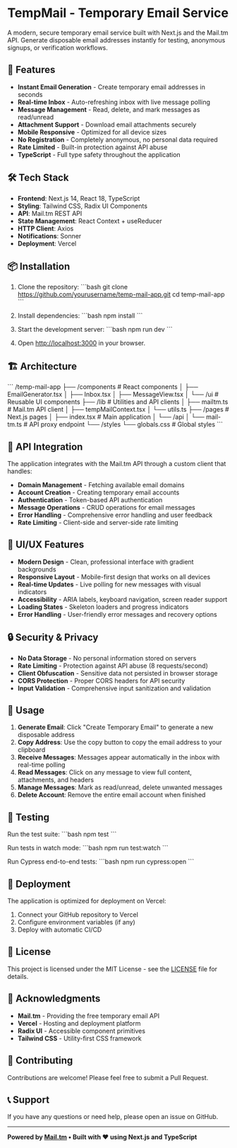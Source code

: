 # TempMail - Temporary Email Service

A modern, secure temporary email service built with Next.js and the Mail.tm API. Generate disposable email addresses instantly for testing, anonymous signups, or verification workflows.

## 🚀 Features

- **Instant Email Generation** - Create temporary email addresses in seconds
- **Real-time Inbox** - Auto-refreshing inbox with live message polling
- **Message Management** - Read, delete, and mark messages as read/unread
- **Attachment Support** - Download email attachments securely
- **Mobile Responsive** - Optimized for all device sizes
- **No Registration** - Completely anonymous, no personal data required
- **Rate Limited** - Built-in protection against API abuse
- **TypeScript** - Full type safety throughout the application

## 🛠️ Tech Stack

- **Frontend**: Next.js 14, React 18, TypeScript
- **Styling**: Tailwind CSS, Radix UI Components
- **API**: Mail.tm REST API
- **State Management**: React Context + useReducer
- **HTTP Client**: Axios
- **Notifications**: Sonner
- **Deployment**: Vercel

## 📦 Installation

1. Clone the repository:
\`\`\`bash
git clone https://github.com/yourusername/temp-mail-app.git
cd temp-mail-app
\`\`\`

2. Install dependencies:
\`\`\`bash
npm install
\`\`\`

3. Start the development server:
\`\`\`bash
npm run dev
\`\`\`

4. Open [http://localhost:3000](http://localhost:3000) in your browser.

## 🏗️ Architecture

\`\`\`
/temp-mail-app
├── /components          # React components
│   ├── EmailGenerator.tsx
│   ├── Inbox.tsx
│   ├── MessageView.tsx
│   └── /ui             # Reusable UI components
├── /lib                # Utilities and API clients
│   ├── mailtm.ts       # Mail.tm API client
│   ├── tempMailContext.tsx
│   └── utils.ts
├── /pages              # Next.js pages
│   ├── index.tsx       # Main application
│   └── /api
│       └── mail-tm.ts  # API proxy endpoint
└── /styles
    └── globals.css     # Global styles
\`\`\`

## 🔧 API Integration

The application integrates with the Mail.tm API through a custom client that handles:

- **Domain Management** - Fetching available email domains
- **Account Creation** - Creating temporary email accounts
- **Authentication** - Token-based API authentication
- **Message Operations** - CRUD operations for email messages
- **Error Handling** - Comprehensive error handling and user feedback
- **Rate Limiting** - Client-side and server-side rate limiting

## 🎨 UI/UX Features

- **Modern Design** - Clean, professional interface with gradient backgrounds
- **Responsive Layout** - Mobile-first design that works on all devices
- **Real-time Updates** - Live polling for new messages with visual indicators
- **Accessibility** - ARIA labels, keyboard navigation, screen reader support
- **Loading States** - Skeleton loaders and progress indicators
- **Error Handling** - User-friendly error messages and recovery options

## 🔒 Security & Privacy

- **No Data Storage** - No personal information stored on servers
- **Rate Limiting** - Protection against API abuse (8 requests/second)
- **Client Obfuscation** - Sensitive data not persisted in browser storage
- **CORS Protection** - Proper CORS headers for API security
- **Input Validation** - Comprehensive input sanitization and validation

## 📱 Usage

1. **Generate Email**: Click "Create Temporary Email" to generate a new disposable address
2. **Copy Address**: Use the copy button to copy the email address to your clipboard
3. **Receive Messages**: Messages appear automatically in the inbox with real-time polling
4. **Read Messages**: Click on any message to view full content, attachments, and headers
5. **Manage Messages**: Mark as read/unread, delete unwanted messages
6. **Delete Account**: Remove the entire email account when finished

## 🧪 Testing

Run the test suite:
\`\`\`bash
npm test
\`\`\`

Run tests in watch mode:
\`\`\`bash
npm run test:watch
\`\`\`

Run Cypress end-to-end tests:
\`\`\`bash
npm run cypress:open
\`\`\`

## 🚀 Deployment

The application is optimized for deployment on Vercel:

1. Connect your GitHub repository to Vercel
2. Configure environment variables (if any)
3. Deploy with automatic CI/CD

## 📄 License

This project is licensed under the MIT License - see the [LICENSE](LICENSE) file for details.

## 🙏 Acknowledgments

- **Mail.tm** - Providing the free temporary email API
- **Vercel** - Hosting and deployment platform
- **Radix UI** - Accessible component primitives
- **Tailwind CSS** - Utility-first CSS framework

## 🤝 Contributing

Contributions are welcome! Please feel free to submit a Pull Request.

## 📞 Support

If you have any questions or need help, please open an issue on GitHub.

---

**Powered by [Mail.tm](https://mail.tm) • Built with ❤️ using Next.js and TypeScript**
